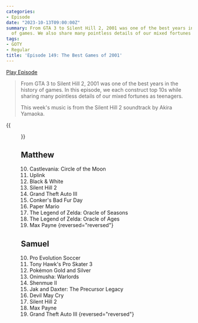 ```yaml
---
categories:
- Episode
date: "2023-10-13T09:00:00Z"
summary: From GTA 3 to Silent Hill 2, 2001 was one of the best years in the history
  of games. We also share many pointless details of our mixed fortunes as teenagers.
tags:
- GOTY
- Regular
title: 'Episode 149: The Best Games of 2001'
---
```


[Play Episode](https://www.patreon.com/posts/episode-149-best-90865129)
> From GTA 3 to Silent Hill 2, 2001 was one of the best years in the history of games. In this episode, we each construct top 10s while sharing many pointless details of our mixed fortunes as teenagers.
> 
> This week's music is from the Silent Hill 2 soundtrack by Akira Yamaoka.

{{<figure 
    src="/assets/images/oboe-head.jpeg" 
    caption="Image credit: RyanPlugs" 
    alt="Oboe Head">}}

## Matthew
10. Castlevania: Circle of the Moon
9. Uplink
8. Black & White
7. Silent Hill 2
6. Grand Theft Auto III
5. Conker's Bad Fur Day
4. Paper Mario
3. The Legend of Zelda: Oracle of Seasons
2. The Legend of Zelda: Oracle of Ages
1. Max Payne
{reversed="reversed"}

## Samuel
10. Pro Evolution Soccer
9. Tony Hawk's Pro Skater 3
8. Pokémon Gold and Silver
7. Onimusha: Warlords
6. Shenmue II
5. Jak and Daxter: The Precursor Legacy
4. Devil May Cry
3. Silent Hill 2
2. Max Payne
1. Grand Theft Auto III
{reversed="reversed"}